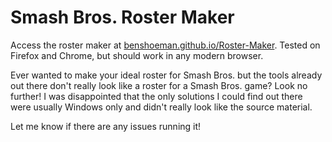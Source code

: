 # Smash Bros. Roster Maker

Access the roster maker at [benshoeman.github.io/Roster-Maker](https://benshoeman.github.io/Roster-Maker). Tested on Firefox and Chrome, but should work in any modern browser.

Ever wanted to make your ideal roster for Smash Bros. but the tools already out there don't really look like a roster for a Smash Bros. game? Look no further! I was disappointed that the only solutions I could find out there were usually Windows only and didn't really look like the source material.

Let me know if there are any issues running it!